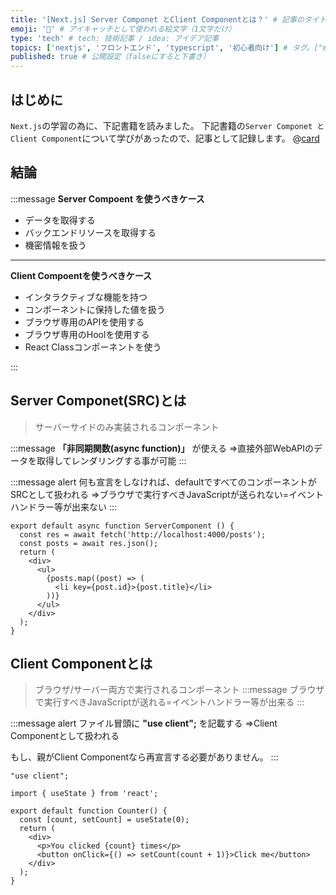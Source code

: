 ```yaml
---
title: '[Next.js] Server Componet とClient Componentとは？' # 記事のタイトル
emoji: '🍔' # アイキャッチとして使われる絵文字（1文字だけ）
type: 'tech' # tech: 技術記事 / idea: アイデア記事
topics: ['nextjs', 'フロントエンド', 'typescript', '初心者向け'] # タグ。["markdown", "rust", "aws"]のように指定する
published: true # 公開設定（falseにすると下書き）
---
```


## はじめに

`Next.js`の学習の為に、下記書籍を読みました。
下記書籍の`Server Componet とClient Component`について学びがあったので、記事として記録します。
@[card](https://gihyo.jp/book/2024/978-4-297-14061-8)

## 結論

:::message
**Server Compoent を使うべきケース**
- データを取得する
- バックエンドリソースを取得する
- 機密情報を扱う

---

**Client Compoentを使うべきケース**
- インタラクティブな機能を持つ
- コンポーネントに保持した値を扱う
- ブラウザ専用のAPIを使用する
- ブラウザ専用のHoolを使用する
- React Classコンポーネントを使う

:::

## Server Componet(SRC)とは
> サーバーサイドのみ実装されるコンポーネント

:::message
**「非同期関数(async function)」** が使える
⇒直接外部WebAPIのデータを取得してレンダリングする事が可能
:::


:::message alert
何も宣言をしなければ、defaultですべてのコンポーネントがSRCとして扱われる
⇒ブラウザで実行すべきJavaScriptが送られない=イベントハンドラー等が出来ない
:::

```tsx
export default async function ServerComponent () {
  const res = await fetch('http://localhost:4000/posts');
  const posts = await res.json();
  return (
    <div>
      <ul>
        {posts.map((post) => (
          <li key={post.id}>{post.title}</li>
        ))}
      </ul>
    </div>
  );
}
```

## Client Componentとは
> ブラウザ/サーバー両方で実行されるコンポーネント
:::message
ブラウザで実行すべきJavaScriptが送れる=イベントハンドラー等が出来る
:::


:::message alert
ファイル冒頭に **"use client";** を記載する
⇒Client Componentとして扱われる

もし、親がClient Componentなら再宣言する必要がありません。
:::

```tsx
"use client"; 

import { useState } from 'react';

export default function Counter() {
  const [count, setCount] = useState(0);
  return (
    <div>
      <p>You clicked {count} times</p>
      <button onClick={() => setCount(count + 1)}>Click me</button>
    </div>
  );
}
```